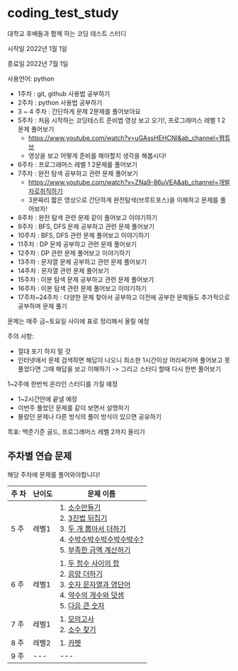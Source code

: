 # coding_test_study
대학교 후배들과 함께 하는 코딩 테스트 스터디

시작일 2022년 1월 1일

종료일 2022년 7월 1일

사용언어: python

- 1주차 : git, github 사용법 공부하기
- 2주차 : python 사용법 공부하기
- 3 ~ 4 주차 : 간단하게 문제 2문제를 풀어보아요
- 5주차 : 처음 시작하는 코딩테스트 준비법 영상 보고 오기!, 프로그래머스 레벨 1 2문제 풀어보기 
  - https://www.youtube.com/watch?v=uGAssHEHCNI&ab_channel=쩜튜브
  - 영상을 보고 어떻게 준비를 해야할지 생각을 해봅시다!
- 6주차 : 프로그래머스 레벨 1 2문제를 풀어보기
- 7주차 : 완전 탐색 공부하고 관련 문제 풀어보기
  - https://www.youtube.com/watch?v=ZNa9-86uVEA&ab_channel=개발자로취직하기
  - 3분짜리 짧은 영상으로 간단하게 완전탐색(브루트포스)을 이해하고 문제를 풀어보자!
- 8주차 : 완전 탐색 관련 문제 같이 풀어보고 이야기하기
- 9주차 : BFS, DFS 문제 공부하고 관련 문제 풀어보기
- 10주차 : BFS, DFS 관련 문제 풀어보고 이야기하기
- 11주차 : DP 문제 공부하고 관련 문제 풀어보기
- 12주차 : DP 관련 문제 풀어보고 이야기하기
- 13주차 : 문자열 문제 공부하고 관련 문제 풀어보기
- 14주차 : 문자열 관련 문제 풀어보기
- 15주차 : 이분 탐색 문제 공부하고 관련 문제 풀어보기
- 16주차 : 이분 탐색 관련 문제 풀어보고 이야기하기
- 17주차~24주차 : 다양한 문제 찾아서 공부하고 이전에 공부한 문제들도 추가적으로 공부하며 문제 풀기

문제는 매주 금~토요일 사이에 표로 정리해서 올릴 예정 

주의 사항:
- 절대 포기 하지 말 것
- 인터넷에서 문제 검색하면 해답이 나오니 최소한 1시간이상 머리써가며 풀어보고 못풀었다면 그때 해답을 보고 이해하기 -> 그리고 스터디 할때 다시 한번 풀어보기

1~2주에 한번씩 온라인 스터디를 가질 예정
- 1~2시간안에 끝낼 예정
- 이번주 풀었던 문제를 같이 보면서 설명하기
- 몰랐던 문제나 다른 방식의 풀이 방식이 있으면 공유하기

목표: 백준기준 골드, 프로그래머스 레벨 2까지 올리기

## 주차별 연습 문제 
해당 주차에 문제를 풀어와야합니다!

|주 차|난이도|문제 이름|
|---|---|---|
|5 주 |레벨1| 1. [소수만들기](https://programmers.co.kr/learn/courses/30/lessons/12977) <br>2. [3진법 뒤집기](https://programmers.co.kr/learn/courses/30/lessons/68935) <br>3. [두 개 뽑아서 더하기](https://programmers.co.kr/learn/courses/30/lessons/68644) <br>4. [수박수박수박수박수박수?](https://programmers.co.kr/learn/courses/30/lessons/12922) <br>5. [부족한 금액 계산하기](https://programmers.co.kr/learn/courses/30/lessons/82612)  |
|6 주 |레벨1| 1. [두 정수 사이의 합](https://programmers.co.kr/learn/courses/30/lessons/12912) <br>2. [음양 더하기](https://programmers.co.kr/learn/courses/30/lessons/76501) <br>3. [숫자 문자열과 영단어](https://programmers.co.kr/learn/courses/30/lessons/81301) <br>4. [약수의 개수와 덧셈](https://programmers.co.kr/learn/courses/30/lessons/77884) <br>5. [다음 큰 숫자](https://programmers.co.kr/learn/courses/30/lessons/12911)  |
|7 주 |레벨1|1. [모의고사](https://programmers.co.kr/learn/courses/30/lessons/42840) <br>2. [소수 찾기](https://programmers.co.kr/learn/courses/30/lessons/42839)|
|8 주 |레벨2|1. [카펫](https://programmers.co.kr/learn/courses/30/lessons/42842)|
|9 주 |---|---|
